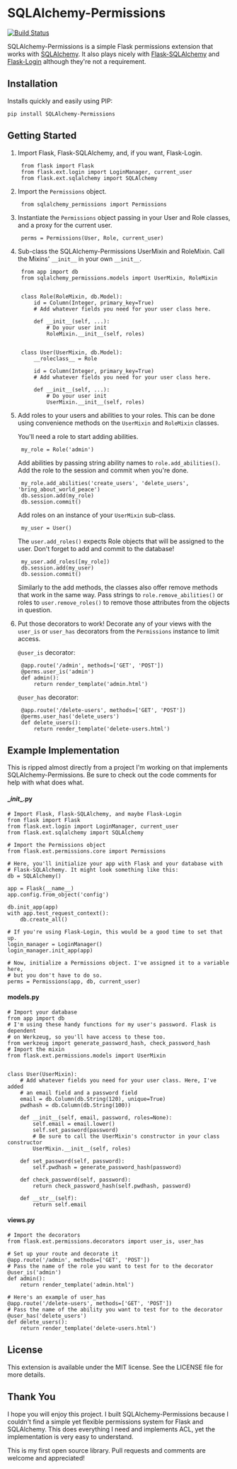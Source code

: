 # SQLAlchemy-Permissions

[![Build Status](https://travis-ci.org/louistrezzini/sqlalchemy-permissions.png?branch=master)](https://travis-ci.org/louistrezzini/sqlalchemy-permissions)

SQLAlchemy-Permissions is a simple Flask permissions extension that works with [SQLAlchemy](https://github.com/zzzeek/sqlalchemy).
It also plays nicely with [Flask-SQLAlchemy](https://github.com/mitsuhiko/flask-sqlalchemy) and [Flask-Login](https://github.com/maxcountryman/flask-login) although they're not a requirement.

## Installation

Installs quickly and easily using PIP:

    pip install SQLAlchemy-Permissions

## Getting Started

1. Import Flask, Flask-SQLAlchemy, and, if you want, Flask-Login.

        from flask import Flask
        from flask.ext.login import LoginManager, current_user
        from flask.ext.sqlalchemy import SQLAlchemy

2. Import the `Permissions` object.

        from sqlalchemy_permissions import Permissions

3. Instantiate the `Permissions` object passing in your User and Role classes, and a proxy for the current user.

        perms = Permissions(User, Role, current_user)

4. Sub-class the SQLAlchemy-Permissions UserMixin and RoleMixin. Call the Mixins' `__init__` in your own `__init__`.

        from app import db
        from sqlalchemy_permissions.models import UserMixin, RoleMixin


        class Role(RoleMixin, db.Model):
            id = Column(Integer, primary_key=True)
            # Add whatever fields you need for your user class here.

            def __init__(self, ...):
                # Do your user init
                RoleMixin.__init__(self, roles)


        class User(UserMixin, db.Model):
            __roleclass__ = Role

            id = Column(Integer, primary_key=True)
            # Add whatever fields you need for your user class here.

            def __init__(self, ...):
                # Do your user init
                UserMixin.__init__(self, roles)

5. Add roles to your users and abilities to your roles. This can be done using convenience methods on the `UserMixin` and `RoleMixin` classes.

    You'll need a role to start adding abilities.

        my_role = Role('admin')

    Add abilities by passing string ability names to `role.add_abilities()`. Add the role to the session and commit when you're done.

        my_role.add_abilities('create_users', 'delete_users', 'bring_about_world_peace')
        db.session.add(my_role)
        db.session.commit()

    Add roles on an instance of your `UserMixin` sub-class.

        my_user = User()

    The `user.add_roles()` expects Role objects that will be assigned to the user. Don't forget to add and commit to the database!

        my_user.add_roles([my_role])
        db.session.add(my_user)
        db.session.commit()

    Similarly to the add methods, the classes also offer remove methods that work in the same way. Pass strings to `role.remove_abilities()` or roles to `user.remove_roles()` to remove those attributes from the objects in question.

6. Put those decorators to work! Decorate any of your views with the `user_is` or `user_has` decorators from the `Permissions` instance to limit access.

    `@user_is` decorator:

        @app.route('/admin', methods=['GET', 'POST'])
        @perms.user_is('admin')
        def admin():
            return render_template('admin.html')

    `@user_has` decorator:

        @app.route('/delete-users', methods=['GET', 'POST'])
        @perms.user_has('delete_users')
        def delete_users():
            return render_template('delete-users.html')

## Example Implementation

This is ripped almost directly from a project I'm working on that implements SQLAlchemy-Permissions. Be sure to check out the code comments for help with what does what.

#### \__init__.py

    # Import Flask, Flask-SQLAlchemy, and maybe Flask-Login
    from flask import Flask
    from flask.ext.login import LoginManager, current_user
    from flask.ext.sqlalchemy import SQLAlchemy

    # Import the Permissions object
    from flask.ext.permissions.core import Permissions

    # Here, you'll initialize your app with Flask and your database with
    # Flask-SQLAlchemy. It might look something like this:
    db = SQLAlchemy()

    app = Flask(__name__)
    app.config.from_object('config')

    db.init_app(app)
    with app.test_request_context():
        db.create_all()

    # If you're using Flask-Login, this would be a good time to set that up.
    login_manager = LoginManager()
    login_manager.init_app(app)

    # Now, initialize a Permissions object. I've assigned it to a variable here,
    # but you don't have to do so.
    perms = Permissions(app, db, current_user)

#### models.py

    # Import your database
    from app import db
    # I'm using these handy functions for my user's password. Flask is dependent
    # on Werkzeug, so you'll have access to these too.
    from werkzeug import generate_password_hash, check_password_hash
    # Import the mixin
    from flask.ext.permissions.models import UserMixin


    class User(UserMixin):
        # Add whatever fields you need for your user class. Here, I've added
        # an email field and a password field
        email = db.Column(db.String(120), unique=True)
        pwdhash = db.Column(db.String(100))

        def __init__(self, email, password, roles=None):
            self.email = email.lower()
            self.set_password(password)
            # Be sure to call the UserMixin's constructor in your class constructor
            UserMixin.__init__(self, roles)

        def set_password(self, password):
            self.pwdhash = generate_password_hash(password)

        def check_password(self, password):
            return check_password_hash(self.pwdhash, password)

        def __str__(self):
            return self.email

#### views.py

    # Import the decorators
    from flask.ext.permissions.decorators import user_is, user_has

    # Set up your route and decorate it
    @app.route('/admin', methods=['GET', 'POST'])
    # Pass the name of the role you want to test for to the decorator
    @user_is('admin')
    def admin():
        return render_template('admin.html')

    # Here's an example of user_has
    @app.route('/delete-users', methods=['GET', 'POST'])
    # Pass the name of the ability you want to test for to the decorator
    @user_has('delete_users')
    def delete_users():
        return render_template('delete-users.html')

## License

This extension is available under the MIT license. See the LICENSE file for more details.

## Thank You

I hope you will enjoy this project. I built SQLAlchemy-Permissions because I couldn't find a simple yet flexible permissions system for Flask and SQLAlchemy.
This does everything I need and implements ACL, yet the implementation is very easy to understand.

This is my first open source library. Pull requests and comments are welcome and appreciated!
